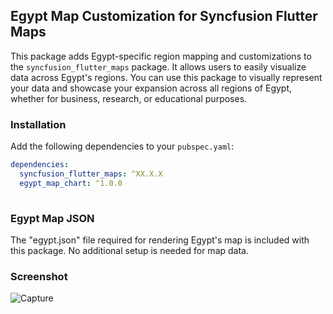 ## Egypt Map Customization for Syncfusion Flutter Maps

This package adds Egypt-specific region mapping and customizations to the `syncfusion_flutter_maps` package. It allows users to easily visualize data across Egypt's regions.
You can use this package to visually represent your data and showcase your expansion across all regions of Egypt, whether for business, research, or educational purposes.

### Installation
Add the following dependencies to your `pubspec.yaml`:
```yaml
dependencies:
  syncfusion_flutter_maps: ^XX.X.X
  egypt_map_chart: ^1.0.0
  
```
### Egypt Map JSON
The "egypt.json" file required for rendering Egypt's map is included with this package. No additional setup is needed for map data.

### Screenshot

![Capture](https://github.com/user-attachments/assets/ae8e2f78-c585-4003-b457-96a63fb310fe)

